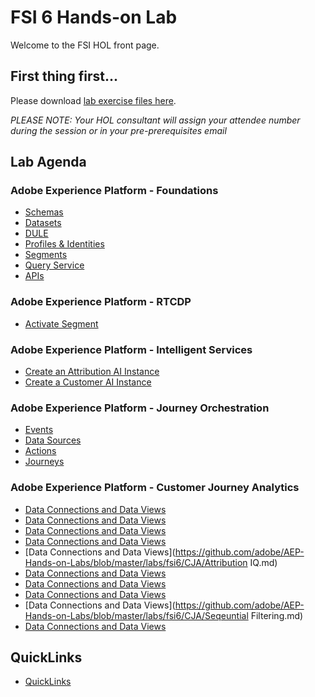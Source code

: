 # FSI 6 Hands-on Lab

Welcome to the FSI HOL front page.

## First thing first...

Please download [lab exercise files here](https://github.com/adobe/AEP-Hands-on-Labs/blob/master/labs/fsi6/lab_downloads.md).

*PLEASE NOTE: Your HOL consultant will assign your attendee number during the session or in your pre-prerequisites email*

## Lab Agenda

### Adobe Experience Platform - Foundations
 - [Schemas](https://github.com/adobe/AEP-Hands-on-Labs/blob/master/labs/fsi6/Foundations/Schemas.md)
 - [Datasets](https://github.com/adobe/AEP-Hands-on-Labs/blob/master/labs/fsi6/Foundations/Datasets.md)
 - [DULE](https://github.com/adobe/AEP-Hands-on-Labs/blob/master/labs/fsi6/Foundations/DULE.md)
 - [Profiles & Identities](https://github.com/adobe/AEP-Hands-on-Labs/blob/master/labs/fsi6/Foundations/Profiles.md)
 - [Segments](https://github.com/adobe/AEP-Hands-on-Labs/blob/master/labs/fsi6/Foundations/Segments.md)
 - [Query Service](https://github.com/adobe/AEP-Hands-on-Labs/blob/master/labs/fsi6/Foundations/DeepDive%20QueryService.md)
 - [APIs](https://github.com/adobe/AEP-Hands-on-Labs/blob/master/labs/fsi6/Foundations/APIs.md)

### Adobe Experience Platform - RTCDP
- [Activate Segment](https://github.com/adobe/AEP-Hands-on-Labs/blob/master/labs/fsi6/Foundations/destinations.md)

### Adobe Experience Platform - Intelligent Services
- [Create an Attribution AI Instance](https://github.com/adobe/AEP-Hands-on-Labs/blob/master/labs/fsi6/Intelligent%20Services/attributionai.md)
- [Create a Customer AI Instance](https://github.com/adobe/AEP-Hands-on-Labs/blob/master/labs/fsi6/Intelligent%20Services/Customer%20AI.md)

### Adobe Experience Platform - Journey Orchestration
 - [Events](https://github.com/adobe/AEP-Hands-on-Labs/blob/master/labs/fsi6/Journey%20Orchestration/Exercise1-Events.md)
 - [Data Sources](https://github.com/adobe/AEP-Hands-on-Labs/blob/master/labs/fsi6/Journey%20Orchestration/Exercise2-DataSources.md)
 - [Actions](https://github.com/adobe/AEP-Hands-on-Labs/blob/master/labs/fsi6/Journey%20Orchestration/Exercise3-Action.md)
 - [Journeys](https://github.com/adobe/AEP-Hands-on-Labs/tree/master/labs/fsi6/Journey%20Orchestration)


### Adobe Experience Platform - Customer Journey Analytics
 - [Data Connections and Data Views](https://github.com/adobe/AEP-Hands-on-Labs/blob/master/labs/fsi6/CJA/Home.md)
 - [Data Connections and Data Views](https://github.com/adobe/AEP-Hands-on-Labs/blob/master/labs/fsi6/CJA/Dashboards.md)
 - [Data Connections and Data Views](https://github.com/adobe/AEP-Hands-on-Labs/blob/master/labs/fsi6/CJA/Filters.md)
 - [Data Connections and Data Views](https://github.com/adobe/AEP-Hands-on-Labs/blob/master/labs/fsi6/CJA/Metrics.md)
 - [Data Connections and Data Views](https://github.com/adobe/AEP-Hands-on-Labs/blob/master/labs/fsi6/CJA/Attribution IQ.md)
 - [Data Connections and Data Views](https://github.com/adobe/AEP-Hands-on-Labs/blob/master/labs/fsi6/CJA/Flow.md)
 - [Data Connections and Data Views](https://github.com/adobe/AEP-Hands-on-Labs/blob/master/labs/fsi6/CJA/Fallout.md)
 - [Data Connections and Data Views](https://github.com/adobe/AEP-Hands-on-Labs/blob/master/labs/fsi6/CJA/Cohort.md)
 - [Data Connections and Data Views](https://github.com/adobe/AEP-Hands-on-Labs/blob/master/labs/fsi6/CJA/Seqeuntial Filtering.md)
 - [Data Connections and Data Views](https://github.com/adobe/AEP-Hands-on-Labs/blob/master/labs/fsi6/CJA/Venn.md)
 
## QuickLinks

 - [QuickLinks](https://github.com/adobe/AEP-Hands-on-Labs/blob/master/labs/quicklinks/quicklinks_fsi.md)
